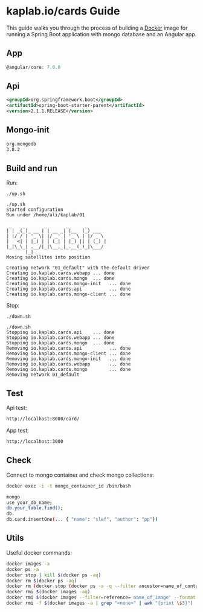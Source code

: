 # kaplab.io/cards Guide

This guide walks you through the process of building a [Docker](https://docker.com/) image for running a Spring Boot application with mongo database and an Angular app.

## App

```javascript
@angular/core: 7.0.0
```

## Api

```xml 
<groupId>org.springframework.boot</groupId>
<artifactId>spring-boot-starter-parent</artifactId>
<version>2.1.1.RELEASE</version>
```

## Mongo-init

```xml
org.mongodb
3.8.2
```

## Build and run

Run:

```
./up.sh
```

```
./up.sh                                                  
Started configuration
Run under /home/ali/kaplab/01

 _    _       _       _      _       
| | _(_)_ __ | | __ _| |__  (_) ___  
| |/ / | '_ \| |/ _' | '_ \ | |/ _ \ 
|   <| | |_) | | (_| | |_) || | (_) |
|_|\_\_| .__/|_|\__,_|_.__(_)_|\___/ 
       |_|                           
Moving satellites into position

Creating network "01_default" with the default driver
Creating io.kaplab.cards.webapp ... done
Creating io.kaplab.cards.mongo  ... done
Creating io.kaplab.cards.mongo-init   ... done
Creating io.kaplab.cards.api          ... done
Creating io.kaplab.cards.mongo-client ... done
```

Stop:

```
./down.sh
```

```
./down.sh 
Stopping io.kaplab.cards.api    ... done
Stopping io.kaplab.cards.webapp ... done
Stopping io.kaplab.cards.mongo  ... done
Removing io.kaplab.cards.api          ... done
Removing io.kaplab.cards.mongo-client ... done
Removing io.kaplab.cards.mongo-init   ... done
Removing io.kaplab.cards.webapp       ... done
Removing io.kaplab.cards.mongo        ... done
Removing network 01_default

```

## Test



Api test:

```bash
http://localhost:8080/card/ 
```

App test:

```bash
http://localhost:3000 
```

## Check

Connect to mongo container and check mongo collections:

```bash
docker exec -i -t mongo_container_id /bin/bash 
```

```bash
mongo
use your_db_name;
db.your_table.find();
db.
db.card.insertOne(... { "name": "slef", "author": "pp"})
```

## Utils

Useful docker commands:

```bash
docker images -a
docker ps -a
docker stop | kill $(docker ps -aq)
docker rm $(docker ps -aq)
docker rm (docker stop (docker ps -a -q --filter ancestor=name_of_container --format="{{.ID}}"))
docker rmi $(docker images -aq)
docker rmi $(docker images --filter=reference='name_of_image' --format "{{.ID}}")
docker rmi -f $(docker images -a | grep "<none>" | awk "{print \$3}")
```

